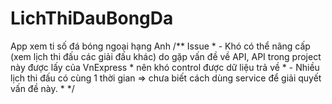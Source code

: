 # LichThiDauBongDa
App xem ti số đá bóng ngoại hạng Anh
/** Issue
     * - Khó có thể nâng cấp (xem lịch thi đấu các giải đấu khác) do gặp vấn đề về API, API trong project này được lấy của VnExpress
     * nên khó control được dữ liệu trả về
     * - Nhiều lịch thi đấu có cùng 1 thời gian => chưa biết cách dùng service để giải quyết vấn đề này.
     * */
